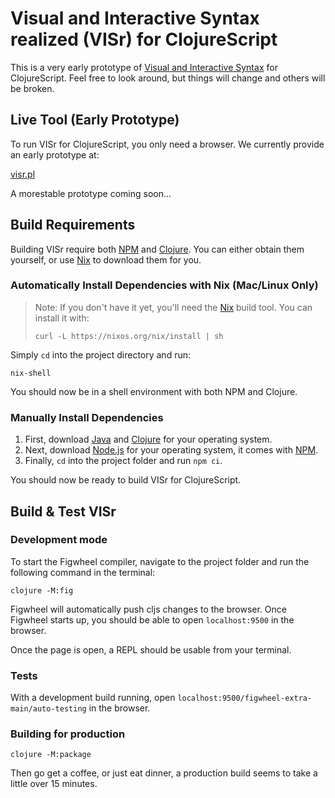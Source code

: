 # Visual and Interactive Syntax realized (VISr) for ClojureScript

This is a very early prototype of [Visual and Interactive Syntax][visr] for
ClojureScript. Feel free to look around, but things will change and others will
be broken.

## Live Tool (Early Prototype)

To run VISr for ClojureScript, you only need a browser. We currently provide an
early prototype at: 

[visr.pl][visrpl]

A morestable prototype coming soon...

## Build Requirements

Building VISr require both [NPM][npm] and [Clojure][clojure]. You can either
obtain them yourself, or use [Nix][nix] to download them for you.

### Automatically Install Dependencies with Nix (Mac/Linux Only)

> Note: If you don't have it yet, you'll need the [Nix][nix] build tool. You can
> install it with:
>
> ```
> curl -L https://nixos.org/nix/install | sh
> ```

Simply `cd` into the project directory and run:

```
nix-shell
```

You should now be in a shell environment with both NPM and Clojure.

### Manually Install Dependencies

1. First, download [Java][java] and [Clojure][clojure] for your operating system.
2. Next, download [Node.js][npm] for your operating system, it comes with
   [NPM][npm].
3. Finally, `cd` into the project folder and run `npm ci`.

You should now be ready to build VISr for ClojureScript.

## Build & Test VISr

### Development mode

To start the Figwheel compiler, navigate to the project folder and run the
following command in the terminal:

```
clojure -M:fig
```

Figwheel will automatically push cljs changes to the browser.
Once Figwheel starts up, you should be able to open `localhost:9500` in the browser.

Once the page is open, a REPL should be usable from your terminal.

### Tests

With a development build running, open
`localhost:9500/figwheel-extra-main/auto-testing` in the browser.

### Building for production

```
clojure -M:package
```

Then go get a coffee, or just eat dinner, a production build seems 
to take a little over 15 minutes.

[visr]: https://dl.acm.org/doi/10.1145/3428290
[nodejs]: https://nodejs.org/en/
[npm]: https://www.npmjs.com/
[java]: https://www.java.com/en/
[clojure]: https://clojure.org/ 
[nix]: https://nixos.org/
[visrpl]: https://visr.pl
